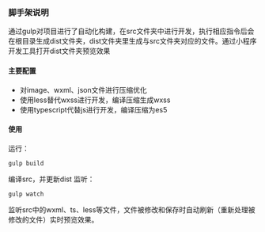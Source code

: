 ### 脚手架说明
通过gulp对项目进行了自动化构建，在src文件夹中进行开发，执行相应指令后会在根目录生成dist文件夹，dist文件夹里生成与src文件夹对应的文件。通过小程序开发工具打开dist文件夹预览效果

#### 主要配置
 - 对image、wxml、json文件进行压缩优化
 - 使用less替代wxss进行开发，编译压缩生成wxss
 - 使用typescript代替js进行开发，编译压缩为es5

#### 使用
运行：
```
gulp build
```
编译src，并更新dist
监听：
```
gulp watch
```
监听src中的wxml、ts、less等文件，文件被修改和保存时自动刷新（重新处理被修改的文件）实时预览效果。
